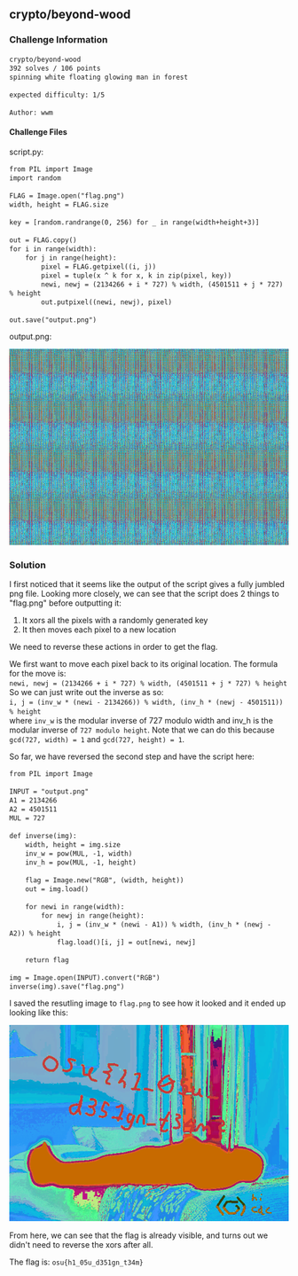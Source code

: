 ## **crypto/beyond-wood**

### **Challenge Information**

```
crypto/beyond-wood
392 solves / 106 points
spinning white floating glowing man in forest

expected difficulty: 1/5

Author: wwm
```

#### **Challenge Files**

script.py:

```
from PIL import Image
import random

FLAG = Image.open("flag.png")
width, height = FLAG.size

key = [random.randrange(0, 256) for _ in range(width+height+3)]

out = FLAG.copy()
for i in range(width):
    for j in range(height):
        pixel = FLAG.getpixel((i, j))
        pixel = tuple(x ^ k for x, k in zip(pixel, key))
        newi, newj = (2134266 + i * 727) % width, (4501511 + j * 727) % height 
        out.putpixel((newi, newj), pixel)

out.save("output.png")
```

output.png:

![Output](images/output.png)

### **Solution**

I first noticed that it seems like the output of the script gives a fully jumbled png file. Looking more closely, we can see that the script does 2 things to "flag.png" before outputting it: 
1. It xors all the pixels with a randomly generated key
2. It then moves each pixel to a new location

We need to reverse these actions in order to get the flag.

We first want to move each pixel back to its original location. The formula for the move is:\
 `newi, newj = (2134266 + i * 727) % width, (4501511 + j * 727) % height ` \
 So we can just write out the inverse as so:\
  `i, j = (inv_w * (newi - 2134266)) % width, (inv_h * (newj - 4501511)) % height`\
where `inv_w` is the modular inverse of 727 modulo width and inv_h is the modular inverse of `727 modulo height`. Note that we can do this because `gcd(727, width) = 1` and `gcd(727, height) = 1`.

So far, we have reversed the second step and have the script here:
```
from PIL import Image

INPUT = "output.png"
A1 = 2134266
A2 = 4501511
MUL = 727

def inverse(img):
    width, height = img.size
    inv_w = pow(MUL, -1, width)
    inv_h = pow(MUL, -1, height)

    flag = Image.new("RGB", (width, height))
    out = img.load()

    for newi in range(width):
        for newj in range(height):
            i, j = (inv_w * (newi - A1)) % width, (inv_h * (newj - A2)) % height
            flag.load()[i, j] = out[newi, newj]

    return flag

img = Image.open(INPUT).convert("RGB")
inverse(img).save("flag.png")
```
I saved the resutling image to `flag.png` to see how it looked and it ended up looking like this:

![Flag](images/flag.png)

From here, we can see that the flag is already visible, and turns out we didn't need to reverse the xors after all.

The flag is: `osu{h1_05u_d351gn_t34m}`